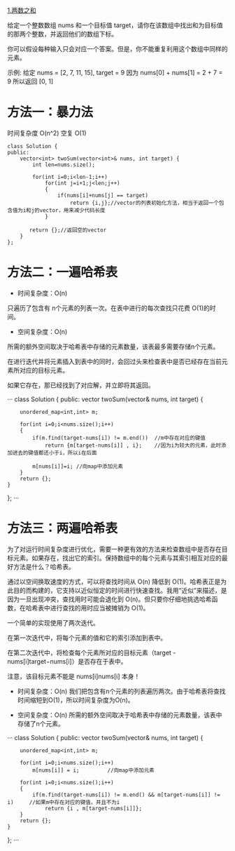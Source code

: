 [1.两数之和](https://leetcode-cn.com/problems/two-sum)

给定一个整数数组 nums 和一个目标值 target，请你在该数组中找出和为目标值的那两个整数，并返回他们的数组下标。

你可以假设每种输入只会对应一个答案。但是，你不能重复利用这个数组中同样的元素。

示例:
给定 nums = [2, 7, 11, 15], target = 9
因为 nums[0] + nums[1] = 2 + 7 = 9
所以返回 [0, 1]
# 方法一：暴力法 

时间复杂度 O(n^2)   空复 O(1)
```
class Solution {
public:
    vector<int> twoSum(vector<int>& nums, int target) {
        int len=nums.size();

        for(int i=0;i<len-1;i++)
            for(int j=i+1;j<len;j++)
            {
                if(nums[i]+nums[j] == target)
                    return {i,j};//vector的列表初始化方法，相当于返回一个包含值为i和j的vector，用来减少代码长度
            }
        
       return {};//返回空的vector
    }
};
```

# 方法二：一遍哈希表

- 时间复杂度：O(n)

只遍历了包含有 n个元素的列表一次。在表中进行的每次查找只花费 O(1)的时间。

- 空间复杂度：O(n)

所需的额外空间取决于哈希表中存储的元素数量，该表最多需要存储n个元素。

在进行迭代并将元素插入到表中的同时，会回过头来检查表中是否已经存在当前元素所对应的目标元素。

如果它存在，那已经找到了对应解，并立即将其返回。

···
class Solution {
public:
    vector<int> twoSum(vector<int>& nums, int target) {

        unordered_map<int,int> m;
        
        for(int i=0;i<nums.size();i++)
        {
            if(m.find(target-nums[i]) != m.end())  //m中存在对应的键值
                return {m[target-nums[i]] , i};    //因为i为较大的元素，此时添加进去的键值都还小于i，所以i在后面

            m[nums[i]]=i; //向map中添加元素
        }
        return {};
    }
};
···

# 方法三：两遍哈希表

为了对运行时间复杂度进行优化，需要一种更有效的方法来检查数组中是否存在目标元素。如果存在，找出它的索引。保持数组中的每个元素与其索引相互对应的最好方法是什么？哈希表。

通过以空间换取速度的方式，可以将查找时间从 O(n) 降低到 O(1)。哈希表正是为此目的而构建的，它支持以近似恒定的时间进行快速查找。我用“近似”来描述，是因为一旦出现冲突，查找用时可能会退化到 O(n)。但只要你仔细地挑选哈希函数，在哈希表中进行查找的用时应当被摊销为 O(1)。

一个简单的实现使用了两次迭代。

在第一次迭代中，将每个元素的值和它的索引添加到表中。

在第二次迭代中，将检查每个元素所对应的目标元素（target - nums[i]target−nums[i]）是否存在于表中。

注意，该目标元素不能是 nums[i]nums[i] 本身！

- 时间复杂度：O(n)
我们把包含有n个元素的列表遍历两次。由于哈希表将查找时间缩短到O(1)，所以时间复杂度为O(n)。

- 空间复杂度：O(n)
所需的额外空间取决于哈希表中存储的元素数量，该表中存储了n个元素。

···
class Solution {
public:
    vector<int> twoSum(vector<int>& nums, int target) {

        unordered_map<int,int> m;

        for(int i=0;i<nums.size();i++)
            m[nums[i]] = i;         //向map中添加元素
        
        for(int i=0;i<nums.size();i++)
        {
            if(m.find(target-nums[i]) != m.end() && m[target-nums[i]] != i)     //如果m中存在对应的键值，并且不为i
                return {i , m[target-nums[i]]};
        }
        return {};
    }
};
···
